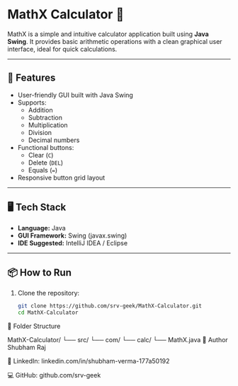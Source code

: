 # MathX Calculator 🧮

MathX is a simple and intuitive calculator application built using **Java Swing**. It provides basic arithmetic operations with a clean graphical user interface, ideal for quick calculations.

---

## 🚀 Features

- User-friendly GUI built with Java Swing
- Supports:
  - Addition
  - Subtraction
  - Multiplication
  - Division
  - Decimal numbers
- Functional buttons:
  - Clear (`C`)
  - Delete (`DEL`)
  - Equals (`=`)
- Responsive button grid layout

---

## 🖥️ Tech Stack

- **Language:** Java
- **GUI Framework:** Swing (javax.swing)
- **IDE Suggested:** IntelliJ IDEA / Eclipse

---

## 📦 How to Run

1. Clone the repository:
   ```bash
   git clone https://github.com/srv-geek/MathX-Calculator.git
   cd MathX-Calculator
   
📁 Folder Structure

MathX-Calculator/
└── src/
    └── com/
        └── calc/
            └── MathX.java
🙌 Author
Shubham Raj

🔗 LinkedIn: linkedin.com/in/shubham-verma-177a50192

💻 GitHub: github.com/srv-geek
